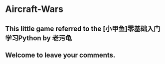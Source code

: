 # Aircraft-Wars
## This little game referred to the [小甲鱼]零基础入门学习Python by 老污龟
## Welcome to leave your comments.
